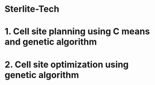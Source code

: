 # Sterlite-Tech
# 1. Cell site planning using C means and genetic algorithm
# 2. Cell site optimization using genetic algorithm
